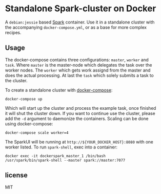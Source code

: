 # Standalone Spark-cluster on Docker

A `debian:jessie` based [Spark](http://spark.apache.org) container. Use it in a standalone cluster with the accompanying `docker-compose.yml`, or as a base for more complex recipes.

## Usage

The docker-compose contains three configurations: `master`, `worker` and `task`. Where `master` is the master-node which delegates the task over the worker nodes. The `worker` which gets work assignd from the master and does the actual processing. At last the `task` which solely submits a task to the cluster.

To create a standalone cluster with [docker-compose](http://docs.docker.com/compose):

    docker-compose up

Which will start up the cluster and process the example task, once finished it will shut the cluster down. If you want to continue use the cluster, please add the `-d` argument to daemonize the containers. Scaling can be done using docker-compose:

	docker-compose scale worker=4

The SparkUI will be running at `http://${YOUR_DOCKER_HOST}:8080` with one worker listed. To run `spark-shell`, exec into a container:

    docker exec -it dockerspark_master_1 /bin/bash
    /usr/spark/bin/spark-shell --master spark://master:7077

## license

MIT

